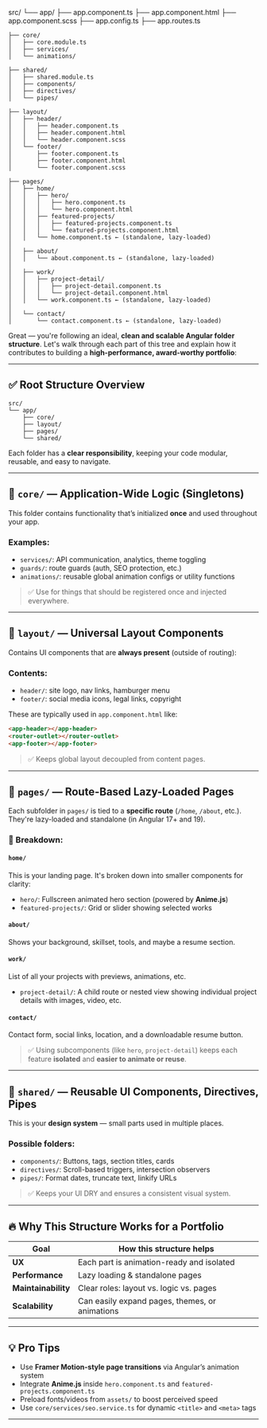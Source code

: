 src/
└── app/
    ├── app.component.ts
    ├── app.component.html
    ├── app.component.scss
    ├── app.config.ts
    ├── app.routes.ts

    ├── core/
    │   ├── core.module.ts
    │   ├── services/
    │   └── animations/

    ├── shared/
    │   ├── shared.module.ts
    │   ├── components/
    │   ├── directives/
    │   └── pipes/

    ├── layout/
    │   ├── header/
    │   │   ├── header.component.ts
    │   │   ├── header.component.html
    │   │   └── header.component.scss
    │   └── footer/
    │       ├── footer.component.ts
    │       ├── footer.component.html
    │       └── footer.component.scss

    ├── pages/
    │   ├── home/
    │   │   ├── hero/
    │   │   │   ├── hero.component.ts
    │   │   │   └── hero.component.html
    │   │   ├── featured-projects/
    │   │   │   ├── featured-projects.component.ts
    │   │   │   └── featured-projects.component.html
    │   │   └── home.component.ts ← (standalone, lazy-loaded)
    │
    │   ├── about/
    │   │   └── about.component.ts ← (standalone, lazy-loaded)
    │
    │   ├── work/
    │   │   ├── project-detail/
    │   │   │   ├── project-detail.component.ts
    │   │   │   └── project-detail.component.html
    │   │   └── work.component.ts ← (standalone, lazy-loaded)
    │
    │   └── contact/
    │       └── contact.component.ts ← (standalone, lazy-loaded)


Great — you're following an ideal, **clean and scalable Angular folder structure**. Let's walk through each part of this tree and explain how it contributes to building a **high-performance, award-worthy portfolio**:

---

## ✅ Root Structure Overview

```
src/
└── app/
    ├── core/
    ├── layout/
    ├── pages/
    └── shared/
```

Each folder has a **clear responsibility**, keeping your code modular, reusable, and easy to navigate.

---

## 📁 `core/` — Application-Wide Logic (Singletons)

This folder contains functionality that’s initialized **once** and used throughout your app.

### Examples:

* `services/`: API communication, analytics, theme toggling
* `guards/`: route guards (auth, SEO protection, etc.)
* `animations/`: reusable global animation configs or utility functions

> ✅ Use for things that should be registered once and injected everywhere.

---

## 📁 `layout/` — Universal Layout Components

Contains UI components that are **always present** (outside of routing):

### Contents:

* `header/`: site logo, nav links, hamburger menu
* `footer/`: social media icons, legal links, copyright

These are typically used in `app.component.html` like:

```html
<app-header></app-header>
<router-outlet></router-outlet>
<app-footer></app-footer>
```

> ✅ Keeps global layout decoupled from content pages.

---

## 📁 `pages/` — Route-Based Lazy-Loaded Pages

Each subfolder in `pages/` is tied to a **specific route** (`/home`, `/about`, etc.). They're lazy-loaded and standalone (in Angular 17+ and 19).

### 🔽 Breakdown:

#### `home/`

This is your landing page. It's broken down into smaller components for clarity:

* `hero/`: Fullscreen animated hero section (powered by **Anime.js**)
* `featured-projects/`: Grid or slider showing selected works

#### `about/`

Shows your background, skillset, tools, and maybe a resume section.

#### `work/`

List of all your projects with previews, animations, etc.

* `project-detail/`: A child route or nested view showing individual project details with images, video, etc.

#### `contact/`

Contact form, social links, location, and a downloadable resume button.

> ✅ Using subcomponents (like `hero`, `project-detail`) keeps each feature **isolated** and **easier to animate or reuse**.

---

## 📁 `shared/` — Reusable UI Components, Directives, Pipes

This is your **design system** — small parts used in multiple places.

### Possible folders:

* `components/`: Buttons, tags, section titles, cards
* `directives/`: Scroll-based triggers, intersection observers
* `pipes/`: Format dates, truncate text, linkify URLs

> ✅ Keeps your UI DRY and ensures a consistent visual system.

---

## 🔥 Why This Structure Works for a Portfolio

| Goal                   | How this structure helps                       |
| ---------------------- | ---------------------------------------------- |
| **UX**                 | Each part is animation-ready and isolated      |
| **Performance**        | Lazy loading & standalone pages                |
| **Maintainability**    | Clear roles: layout vs. logic vs. pages        |
| **Scalability**        | Can easily expand pages, themes, or animations |

---

## 💡 Pro Tips

* Use **Framer Motion-style page transitions** via Angular’s animation system
* Integrate **Anime.js** inside `hero.component.ts` and `featured-projects.component.ts`
* Preload fonts/videos from `assets/` to boost perceived speed
* Use `core/services/seo.service.ts` for dynamic `<title>` and `<meta>` tags

---
